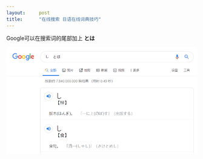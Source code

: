 ```yaml
---
layout:     post
title:      "在线搜索 日语在线词典技巧"
---
```


Google可以在搜索词的尾部加上 **とは**


![这里随便写文字](https://github.com/zane133/jekyll/blob/master/assets/TIM%E6%88%AA%E5%9B%BE20190817151902.png)
